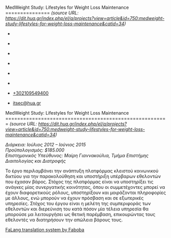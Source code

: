 MedWeight Study: Lifestyles for Weight Loss Maintenance
===============    *(source URL: https://dit.hua.gr/index.php/el/a/projects?view=article&id=750:medweight-study-lifestyles-for-weight-loss-maintenance&catid=34)*

*   [](https://www.facebook.com/ditharokopio)
*   [](https://www.youtube.com/channel/UCEHkYirpXF1nSLxDCrfDZ4A)
*   [](https://www.linkedin.com/company/77699385)
*   [](https://www.instagram.com/dithua)

*   [](https://dit.hua.gr/index.php/el/a/projects)
*   [](https://dit.hua.gr/index.php/en/research/projects)

*   [+302109549400](tel:+302109549400)
*   [itsec@hua.gr](mailto:itsec@hua.gr)

MedWeight Study: Lifestyles for Weight Loss Maintenance
=======================================================  *(source URL: https://dit.hua.gr/index.php/el/a/projects?view=article&id=750:medweight-study-lifestyles-for-weight-loss-maintenance&catid=34)*

_Διάρκεια: Ιούλιος 2012 – Ιούνιος 2015_  
_Προϋπολογισμός: $185.000_  
_Επιστημονικός Υπεύθυνος: Μαίρη Γιαννακούλια, Τμήμα Επιστήμης Διαιτολογίας και Διατροφής_

To έργο περιλαμβάνει την ανάπτυξη πλατφόρμας κλειστού κοινωνικού δικτύου για την παρακολούθηση και υποστήριξη υπέρβαρων εθελοντών που έχασαν βάρος. Στόχος της πλατφόρμας είναι να υποστηρίξει τις ανάγκες μίας συνεργατικής κοινότητας, όπου οι συμμετέχοντες μπορεί να έχουν διαφορετικούς ρόλους, υποστηρίξουν και μοιράζονται πληροφορίες με άλλους, ενώ μπορούν να έχουν πρόσβαση και σε εξωτερικές υπηρεσίες. Στόχος του έργου είναι η μελέτη της συμπεριφοράς των εθελοντών και διερεύνιση του κατά πόσον μία τέλεια υπηρεσία θα μπορούσε μα λειτουργήσει ως θετική παρέμβαση, επικουρώντας τους εθελοντές να διατηρήσουν την απώλεια βάρους τους.

[FaLang translation system by Faboba](http://www.faboba.com/ "Faboba : Création de composantJoomla")

[](https://dit.hua.gr/index.php/el/a/projects?view=article&id=750:medweight-study-lifestyles-for-weight-loss-maintenance&catid=34#)
